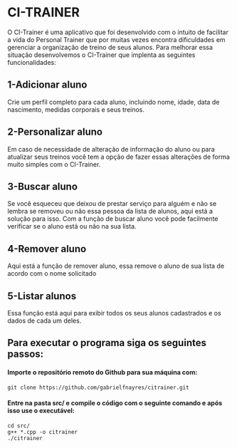 <h1>CI-TRAINER</h1>

<p>O CI-Trainer é uma aplicativo que foi desenvolvido com o intuito de facilitar
   a vida do Personal Trainer que por muitas vezes encontra dificuldades em gerenciar 
   a organização de treino de seus alunos. Para melhorar essa situação desenvolvemos o CI-Trainer
   que implenta as seguintes funcionalidades:</p>

<h2>1-Adicionar aluno</h2>
    <p>Crie um perfil completo para cada aluno, incluindo nome, idade, data de nascimento, medidas corporais e seus treinos.</p>

<h2>2-Personalizar aluno</h2>
    <p>Em caso de necessidade de alteração de informação do aluno ou para atualizar seus treinos 
       você tem a opção de fazer essas alterações de forma muito simples com o CI-Trainer.</p>

<h2>3-Buscar aluno</h2>
    <p>Se você esqueceu que deixou de prestar serviço para alguém e não se lembra se removeu ou não essa pessoa da lista de alunos, aqui está a solução para isso. 
       Com a função de buscar aluno você pode facilmente verificar se o aluno está ou não na sua lista.</p>

<h2>4-Remover aluno</h2>
    <p>Aqui está a função de remover aluno, essa remove o aluno de sua lista de acordo com o nome solicitado</p>

<h2>5-Listar alunos</h2>
    <p>Essa função está aqui para exibir todos os seus alunos cadastrados e os dados de cada um deles.</p>


## Para executar o programa siga os seguintes passos:

#### Importe o repositório remoto do Github para sua máquina com:


    git clone https://github.com/gabrielfnayres/citrainer.git


#### Entre na pasta src/ e compile o código com o seguinte comando e após isso use o executável:


    cd src/
    g++ *.cpp -o citrainer
    ./citrainer

